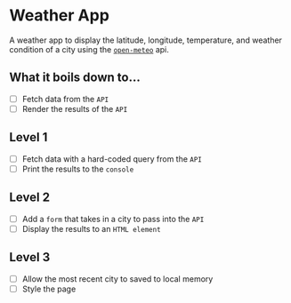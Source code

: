 # Weather App

A weather app to display the latitude, longitude, temperature, and weather condition of a city using the [`open-meteo`](https://open-meteo.com/) api.

## What it boils down to...
- [ ] Fetch data from the `API`
- [ ] Render the results of the `API`

## Level 1
- [ ] Fetch data with a hard-coded query from the `API` 
- [ ] Print the results to the `console`

## Level 2
- [ ] Add a `form` that takes in a city to pass into the `API`
- [ ] Display the results to an `HTML element`

## Level 3
- [ ] Allow the most recent city to saved to local memory
- [ ] Style the page
